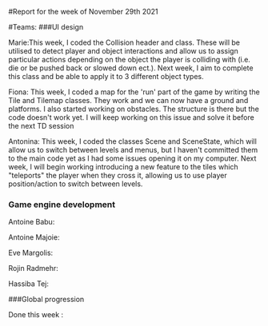 #Report for the week of November 29th 2021


#Teams:
###UI design




Marie:This week, I coded the Collision header and class. These will be utilised to detect player and object interactions and allow us to assign particular actions depending on the object the player is colliding with (i.e. die or be pushed back or slowed down ect.). Next week, I aim to complete this class and be able to apply it to 3 different object types.



Fiona: This week, I coded a map for the 'run' part of the game by writing the Tile and Tilemap classes. They work and we can now have a ground and platforms. I also started working on obstacles. The structure is there but the code doesn't work yet. I will keep working on this issue and solve it before the next TD session

Antonina: This week, I coded the classes Scene and SceneState, which will allow us to switch between levels and menus, but I haven't committed them to the main code yet as I had some issues opening it on my computer. Next week, I will begin working introducing a new feature to the tiles which "teleports" the player when they cross it, allowing us to use player position/action to switch between levels. 




### Game engine development


Antoine Babu:



Antoine Majoie:



Eve Margolis:



Rojin Radmehr:



Hassiba Tej:



###Global progression



Done this week :
